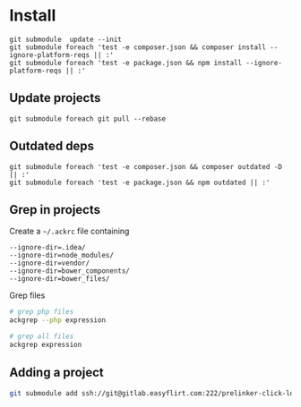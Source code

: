 # Install
```
git submodule  update --init
git submodule foreach 'test -e composer.json && composer install --ignore-platform-reqs || :'
git submodule foreach 'test -e package.json && npm install --ignore-platform-reqs || :'
```

## Update projects
```
git submodule foreach git pull --rebase
```

## Outdated deps
```
git submodule foreach 'test -e composer.json && composer outdated -D || :'
git submodule foreach 'test -e package.json && npm outdated || :'
```

## Grep in projects
Create a `~/.ackrc` file containing
```
--ignore-dir=.idea/
--ignore-dir=node_modules/
--ignore-dir=vendor/
--ignore-dir=bower_components/
--ignore-dir=bower_files/
```

Grep files
```bash
# grep php files
ackgrep --php expression

# grep all files
ackgrep expression
```

## Adding a project
```sh
git submodule add ssh://git@gitlab.easyflirt.com:222/prelinker-click-logger/bridghit.git bridghit
```